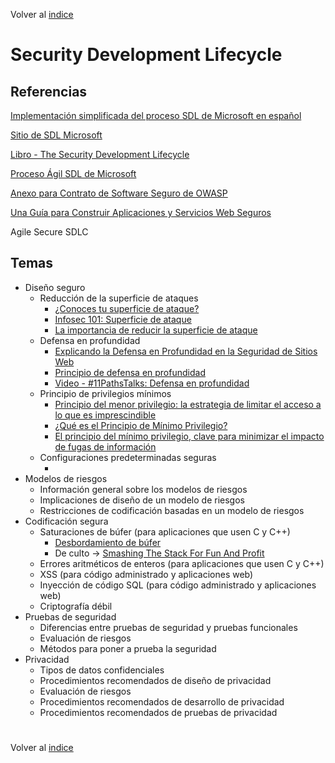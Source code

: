 Volver al [indice](../../README.md)

#

# Security Development Lifecycle



## Referencias
[Implementación simplificada del proceso SDL de Microsoft en español](https://github.com/qnelo/security/blob/master/temas/sdlc/Spanish_Simplified%20Implementation%20of%20the%20SDL.docx)

[Sitio de SDL Microsoft](https://www.microsoft.com/en-us/sdl)

[Libro - The Security Development Lifecycle](https://blogs.msdn.microsoft.com/microsoft_press/2016/04/19/free-ebook-the-security-development-lifecycle/)

[Proceso Ágil SDL de Microsoft](https://www.microsoft.com/en-us/SDL/Discover/sdlagile.aspx)

[Anexo para Contrato de Software Seguro de OWASP](https://www.owasp.org/index.php/Anexo_para_Contrato_de_Software_Seguro_de_OWASP)

[Una Guía para Construir
Aplicaciones y Servicios
Web Seguros](https://www.owasp.org/images/b/b2/OWASP_Development_Guide_2.0.1_Spanish.pdf)

Agile Secure SDLC

## Temas

-  Diseño seguro
   - Reducción de la superficie de ataques
     - [¿Conoces tu superficie de ataque?](https://medium.com/@marvin.soto/conoces-tu-superficie-de-ataque-a2b3fd8c382e)
     - [Infosec 101: Superficie de ataque](https://delfinabzueta.wordpress.com/2015/02/04/infosec-101-superficie-de-ataque/)
     - [La importancia de reducir la superficie de ataque](http://tecnologiasweb.blogspot.com/2010/11/la-importancia-de-reducir-la-superficie.html)
   - Defensa en profundidad
     - [Explicando la Defensa en Profundidad en la Seguridad de Sitios Web](https://blog.sucuri.net/espanol/2016/10/explicando-la-defensa-en-profundidad-en-la-seguridad-de-sitios-web.html)
     - [Principio de defensa en profundidad](https://smr2rubenblanco.wordpress.com/2017/11/10/principio-de-defensa-en-profundidad/)
     - [Video - #11PathsTalks: Defensa en profundidad](https://www.youtube.com/watch?v=ZggRDJqcMQM)
   - Principio de privilegios mínimos
     - [Principio del menor privilegio: la estrategia de limitar el acceso a lo que es imprescindible](https://www.welivesecurity.com/la-es/2018/06/08/principio-menor-privilegio-limitar-acceso-imprescindible/)
     - [¿Qué es el Principio de Mínimo Privilegio?](https://blog.sucuri.net/espanol/2017/04/el-principio-de-minimo-privilegio.html)
     - [El principio del mínimo privilegio, clave para minimizar el impacto de fugas de información](https://www.audea.com/es/principio-del-minimo-privilegio-clave-minimizar-impacto-fugas-informacion/)
   - Configuraciones predeterminadas seguras
     - []()
-  Modelos de riesgos
   - Información general sobre los modelos de riesgos
   - Implicaciones de diseño de un modelo de riesgos
   - Restricciones de codificación basadas en un modelo de riesgos
-  Codificación segura
   - Saturaciones de búfer (para aplicaciones que usen C y C++)
     - [Desbordamiento de búfer](https://www.ecured.cu/Desbordamiento_de_b%C3%BAfer)
     - De culto -> [Smashing The Stack For Fun And Profit](http://www-inst.eecs.berkeley.edu/~cs161/fa08/papers/stack_smashing.pdf)
   - Errores aritméticos de enteros (para aplicaciones que usen C y C++)
   - XSS (para código administrado y aplicaciones web)
   - Inyección de código SQL (para código administrado y aplicaciones web)
   - Criptografía débil
-  Pruebas de seguridad
   - Diferencias entre pruebas de seguridad y pruebas funcionales
   - Evaluación de riesgos
   - Métodos para poner a prueba la seguridad
-  Privacidad
   - Tipos de datos confidenciales
   - Procedimientos recomendados de diseño de privacidad
   - Evaluación de riesgos
   - Procedimientos recomendados de desarrollo de privacidad
   - Procedimientos recomendados de pruebas de privacidad



#

Volver al [indice](../../README.md)